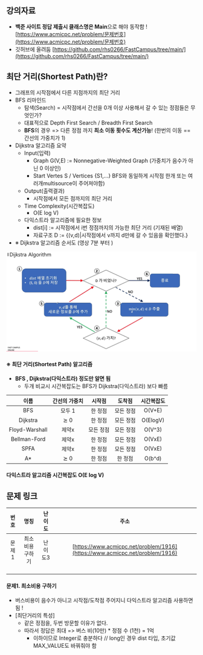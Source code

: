 ﻿## 강의자료 
- **백준 사이트 정답 제출시 클래스명은 Main**으로 해야 동작함 ! [https://www.acmicpc.net/problem/문제번호](https://www.acmicpc.net/problem/문제번호)
- 깃허브에 올려둠 
[https://github.com/rhs0266/FastCampus/tree/main/](https://github.com/rhs0266/FastCampus/tree/main/)

## 최단 거리(Shortest Path)란?
- 그래프의 시작점에서 다른 지점까지의 최단 거리 
- BFS 리마인드
  - 탐색(Search) = 시작점에서 간선을 0개 이상 사용해서 갈 수 있는 정점들은 무엇인가?
  - 대표적으로 Depth First Search / Breadth First Search 
  - **BFS**의 경우 => 다른 정점 까지 **최소 이동 횟수도 계산가능**! (한번의 이동 == 간선의 가중치가 1)
- Dijkstra 알고리즘 요약 
  - Input(입력)
    - Graph G(V,E) := Nonnegative-Weighted Graph (가중치가 음수가 아닌 0 이상인)
    - Start Vertes S / Vertices {S1,...} BFS와 동일하게 시작점 한개 또는 여러개multisource이 주어져야함)
  - Output(출력결과)
    - 시작점에서 모든 점까지의 최단 거리 
  - Time Complexity(시간복잡도)
    - O(E log V)
  - 다익스트라 알고리즘에 필요한 정보 
    - dist[i] := 시작점에서 i번 정점까지의 가능한 최단 거리 (기재된 배열)
    - 자료구조 D := {(v,d)|시작점에서 v까지 d만에 갈 수 있음을 확인했다.}
- ※ Dijkstra 알고리즘 순서도 (영상 7분 부터 )

![Alt text](/images/fastcampus/dijkstra.png) 


#### ※ 최단 거리(Shortest Path) 알고리즘 
- **BFS , Dijkstra(다익스트라) 정도만 알면 됨** 
    - 두개 비교시 시간복잡도는 BFS가 Dijkstra(다익스트라) 보다 빠름 

|  이름  |간선의 가중치| 시작점 |  도착점  |시간복잡도|
|:------:|:--------:|:--------:|:-------:|:-------:|
|BFS     |  모두 1  | 한 정점   | 모든 정점| O(V+E)|
|Dijkstra|  ⪰ 0    | 한 정점   | 모든 정점| O(ElogV)|
|Floyd-Warshall|제약x| 모든 정점| 모든 정점| O(V^3)|
|Bellman-Ford|제약x | 한 정점   | 모든 정점| O(VxE)|
|SPFA    |제약x     | 한 정점   | 모든 정점| O(VxE)|
|A*      |⪰ 0      | 한 정점    | 한 정점 | O(b^d)|


#### 다익스트라 알고리즘 시간복잡도 O(E log V)


## 문제 링크 
|번호|명칭|난이도|주소|
|:------:|:--------:|:--------:|:--------------:|
|문제1|최소비용구하기|난이도3|[https://www.acmicpc.net/problem/1916](https://www.acmicpc.net/problem/1916)|
|||||
|||||
|||||
|||||

#### 문제1. 최소비용 구하기
- 버스비용이 음수가 아니고 시작점/도착점 주어지니 다익스트라 알고리즘 사용하면 됨 ! 
- [최단거리의 특성]
  - 같은 정점을, 두번 방문할 이유가 없다.
  - 따라서 정답은 최대 => 버스 비(10만) * 정점 수 (1천) = 1억 
    - 이하이므로 Integer로 충분하다 // long인 경우 dist 타입, 초기값MAX_VALUE도 바꿔줘야 함  
